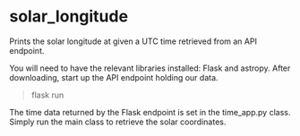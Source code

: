 # solar_longitude

Prints the solar longitude at given a UTC time retrieved from an API endpoint. 

You will need to have the relevant libraries installed: Flask and astropy. After downloading, start up the API endpoint holding our data.
  >flask run

The time data returned by the Flask endpoint is set in the time_app.py class. Simply run the main class to retrieve the solar coordinates.
